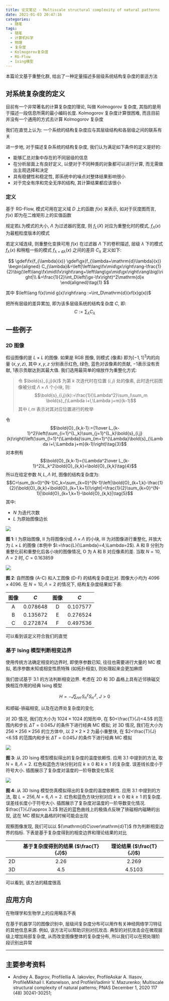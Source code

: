 ```yaml
---
title: 论文笔记 - Multiscale structural complexity of natural patterns
date: 2021-01-03 20:47:16
categories:
  - 随笔
tags:
  - 随笔
  - 计算机科学
  - 物理
  - 复杂度
  - Kolmogorov复杂度
  - RG-Flow
  - Ising模型
---
```


本篇论文基于重整化群, 给出了一种定量描述多层级系统结构复杂度的普适方法

<!-- more -->

## 对系统复杂度的定义

目前有一个非常著名的计算复杂度的理论, 叫做 Kolmogorov 复杂度, 其指的是用于描述一段信息所需的最小编码长度. Kolmogorov 复杂度计算很困难, 而且目前并没有一个通用的方式去计算 Kolmogorov 复杂度

我们在直觉上认为: 一个系统的结构复杂度应与其层级结构和各层级之间的联系有关

进一步地, 对于描述复杂系统的结构复杂度, 我们认为满足如下条件的定义是好的:

- 能够汇总对象中存在的不同层级的信息
- 在分析层面上有良好定义, 以便对于不同种类的对象都可以进行计算, 而无需做出主观选择和决定
- 具有稳健性和稳定性, 即系统中的噪点对整体结果影响很小
- 对于完全有序和完全无序的结构, 其计算结果都应该很小

### 定义

基于 RG-Flow, 模式可用在定义域 $D$ 上的函数 $f(x)$ 来表示, 如对于灰度图而言, $f(x)$ 即为在二维矩形上的实值函数

规定若$L$为模式的大小, $\Lambda$ 为过滤器的宽度, 则 $f_L(X)$ 对应为重整化时的模式, $f_{\Lambda}(x)$ 为最粗粒度版本的模式

若定义域连续, 则重整化变换可用 $f(x)$ 在过滤器 $\Lambda$ 下的卷积描述, 层级 $\lambda$ 下的模式 $f_{\lambda}(x)$ 和稍粗一些的模式 $f_{\lambda+\mathrm{d}\lambda}(x)$ 之间的差异 $C_{\lambda}$ 定义如下:

$$
\gdef\fx{f_{\lambda}(x)}
\gdef\gx{f_{\lambda+\mathrm{d}\lambda}(x)}
\begin{aligned}
    C_{\lambda}&=\left|\left\lang\fx\mid\gx\right\rang-\frac{1}{2}\big(\left\lang\fx\mid\fx\right\rang+\left\lang\gx\mid\gx\right\rang\big)\right|\\
    &=\frac{1}{2}\int_D\left(\gx-\fx\right)^2\mathrm{d}x
\end{aligned}\tag{1}
$$

其中 $\left\lang f(x)\mid g(x)\right\rang :=\int_D\mathrm{d}(xf(x)g(x))$

把所有层级的差异累加, 即为该多层级系统的结构复杂度 $C$, 即:
$$C:=\sum_{\lambda}C_{\lambda}\tag{2}$$

## 一些例子

### 2D 图像

假设图像的是 $L\times L$ 的图像. 如果是 RGB 图像, 则模式 (像素) 即为$[-1,1]^3$内的向量 $(x,y,z)$, 其中 $x,y,z$ 分别表示红色, 绿色, 蓝色对该像素的贡献, $-1$表示没有贡献, $1$表示贡献达到其最大值. 我们选用最简单的缩放作为重整化方式:

> 令 $\bold{s}_{i,j}(k)$ 为第 $k$ 次迭代时在位置 $(i,j)$ 处的像素, 此时迭代前图像被分成 $\Lambda\times\Lambda$ 个小块, 则:
> $$\bold{s}_{i,j}(k):=\frac{1}{\Lambda^2}\sum_l\sum_m \bold{s}_{\Lambda i+l,\Lambda j+m}(k-1)$$
> 其中 $l,m$ 表示对其对应位置进行的枚举

令
$$\bold{O}_{k,k-1}:={1\over L_{k-1}^2}\left(\sum_{i=1}^{L_k}\sum_{j=1}^{L_k}\bold{s}_{i,j}(k)\right)\left(\sum_{l=1}^{\Lambda}\sum_{m=1}^{\Lambda}\bold{s}_{\Lambda i+l,\Lambda j+m}(k-1)\right)\tag{3}$$
对本例有
$$\bold{O}_{k,k-1}={\Lambda^2\over L_{k-1}^2}L_k^2\bold{O}_{k,k}=\bold{O}_{k,k}\tag{4}$$
所以在给定参数 $N,L,\Lambda$ 时, 图像的结构复杂度为:
$$C=\sum_{k=0}^{N-1}C_k=\sum_{k=0}^{N-1}\left|\bold{O}_{k+1,k}-\frac{1}{2}(\bold{O}_{k,k}+\bold{O}_{k+1,k+1})\right|=\frac{1}{2}\sum_{k=0}^{N-1}|\bold{O}_{k+1,k+1}-\bold{O}_{k,k}|\tag{5}$$
其中:

- $N$ 为迭代次数
- $L$ 为原始图像边长

![](fig1.png)

**图 1**: I 为原始图像, II 为将图像分成 $\Lambda\times\Lambda$ 的小块, III 为对图像进行重整化, 并放大为 $L\times L$ 的图像 (本例中 $l:=\frac{L}{\Lambda}=4,\Lambda=2$). A 和 B 分别为重整化前和重整化后各小块的图像情况, O 为 A 和 B 对应像素的差. 当取 $N=10,\Lambda=2$ 时, $C=0.163859$

![](fig2.png)

**图 2**: 自然图像 (A-C) 和人工图像 (D-F) 的结构复杂度比对. 图像大小均为 $4096\times 4096$. 在 $N=10,\Lambda=2$ 的情况下, 结构复杂度结果如下表:

| 图像 |    $C$     | 图像 |    $C$     |
| :--: | :--------: | :--: | :--------: |
|  A   | $0.078648$ |  D   | $0.107577$ |
|  B   | $0.135672$ |  E   | $0.276524$ |
|  C   | $0.272874$ |  F   | $0.497536$ |

可以看到该定义符合我们的直觉

### 基于 Ising 模型判断相变边界

使用传统方法确定相变的边界时, 即使序参数已知, 往往也需要进行大量的 MC 模拟, 若序参数未知或相变性质特殊 (如拓扑相变), 则处理起来会更加麻烦

我们尝试基于 3.1 的方法判断相变边界. 考虑在 2D 和 3D 晶格上具有近邻铁磁交换相互作用的经典 Ising 模型

$$H=-J\sum_{nn'}S_n^zS_{n'}^z,~J>0\tag{5}$$

和顺磁-铁磁相变, 以及在边界处复杂度的变化

对 2D 情况, 我们在大小为 $1024\times 1024$ 的矩形中, 在 $0<\frac{T}{J}<4.5$ 的范围内和步长 $\Delta T=0.045J$ 的条件下进行经典 MC 模拟; 对 3D 情况, 我们在大小为 $256\times 256\times 256$ 的立方体中, 以 $2\times 2\times 2$ 为最小重整块, 在 $2<\frac{T}{J}<6.5$ 的范围内和步长 $\Delta T=0.045J$ 的条件下进行经典 MC 模拟

![](fig3.png)

**图 3**: 从 2D Ising 模型模拟得出的复杂度的温度依赖性. 应用 3.1 中提到的方法, 取$N = 8,\Lambda = 2$. 红色和蓝色方块分别对应 $k\geqslant 0$ 和 $k\geqslant 1$ 的复杂度. 误差线长度小于符号大小. 插图展示了复杂度对温度的一阶导数变化情况

![](fig4.png)

**图 4**: 从 3D Ising 模型仿真模拟得出的复杂度的温度依赖性. 应用 3.1 中提到的方法, 取 $L = 256, N =6,\Lambda=2$. 红色和蓝色方块分别对应 $k\geqslant 0$ 和 $k\geqslant 1$ 的复杂度. 误差线长度小于符号大小. 插图展示了复杂度对温度的一阶导数变化情况. $\frac{T}{J}\approx 3.2$ 附近的蓝色曲线上的极值点反映了铁磁相内磁畴的出现, 这在 MC 模拟大晶格的时候可能会出现

观察图像发现, 我们可以以 ${\mathrm{d}C\over\mathrm{d}T}$ 作为判断相变边界的指标. 下表是基于复杂度得到的相变边界和理论结果的对比

|     | 基于复杂度得到的结果 ($\frac{T}{J}$) | 理论结果 ($\frac{T}{J}$) |
| :-: | :----------------------------------: | :----------------------: |
| 2D  |                $2.26$                |         $2.269$          |
| 3D  |                $4.5$                 |         $4.5103$         |

可以看到, 该方法的精度很高

## 应用方向

在物理学和生物学上的应用略去不表

在基于机器学习的图像识别中, 层级间复杂度分布可以用作有关神经网络学习特征的其他信息来源. 例如, 该方法可以帮助识别对抗攻击. 典型的对抗攻击会在微观层级上增加局部复杂度, 从而改变图像整体的复杂度分布, 所以我们可以在预处理阶段识别出异常

---

## 主要参考资料

- Andrey A. Bagrov, ProfileIlia A. Iakovlev, ProfileAskar A. Iliasov, ProfileMikhail I. Katsnelson, and ProfileVladimir V. Mazurenko; Multiscale structural complexity of natural patterns; PNAS December 1, 2020 117 (48) 30241-30251;
